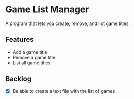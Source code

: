 # Game List Manager

A program that lets you create, remove, and list game titles

## Features

- Add a game title
- Remove a game title
- List all game titles

## Backlog

 - [x] Be able to create a text file with the list of games